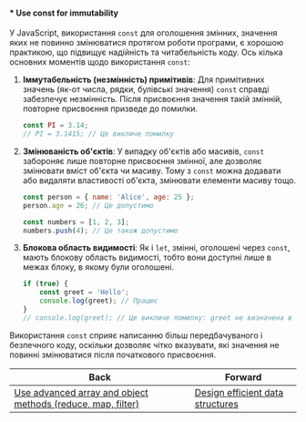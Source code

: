#### * Use const for immutability

У JavaScript, використання `const` для оголошення змінних, значення яких не повинно змінюватися протягом роботи програми, є хорошою практикою, що підвищує надійність та читабельність коду. Ось кілька основних моментів щодо використання `const`:

1. **Іммутабельність (незмінність) примітивів**: Для примітивних значень (як-от числа, рядки, булівські значення) `const` справді забезпечує незмінність. Після присвоєння значення такій змінній, повторне присвоєння призведе до помилки.

   ```javascript
   const PI = 3.14;
   // PI = 3.1415; // Це викличе помилку
   ```

2. **Змінюваність об'єктів**: У випадку об'єктів або масивів, `const` забороняє лише повторне присвоєння змінної, але дозволяє змінювати вміст об'єкта чи масиву. Тому з `const` можна додавати або видаляти властивості об'єкта, змінювати елементи масиву тощо.

   ```javascript
   const person = { name: 'Alice', age: 25 };
   person.age = 26; // Це допустимо

   const numbers = [1, 2, 3];
   numbers.push(4); // Це також допустимо
   ```

3. **Блокова область видимості**: Як і `let`, змінні, оголошені через `const`, мають блокову область видимості, тобто вони доступні лише в межах блоку, в якому були оголошені.

   ```javascript
   if (true) {
       const greet = 'Hello';
       console.log(greet); // Працює
   }
   // console.log(greet); // Це викличе помилку: greet не визначена в цій області видимості
   ```

Використання `const` сприяє написанню більш передбачуваного і безпечного коду, оскільки дозволяє чітко вказувати, які значення не повинні змінюватися після початкового присвоєння.

| Back | Forward |
|---|---|
| [Use advanced array and object methods (reduce, map, filter)](/ua/middle/javascript/use-advanced-array-and-object-methods-reduce-map-filter.md)  | [Design efficient data structures](/ua/middle/javascript/design-efficient-data-structures.md) |